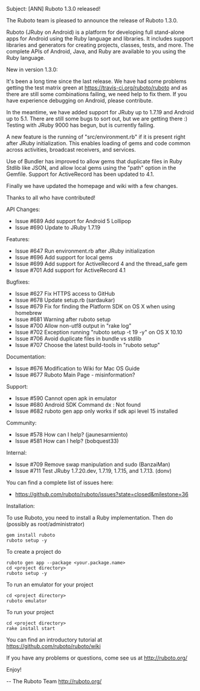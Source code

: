 Subject: [ANN] Ruboto 1.3.0 released!

The Ruboto team is pleased to announce the release of Ruboto 1.3.0.

Ruboto (JRuby on Android) is a platform for developing full stand-alone
apps for Android using the Ruby language and libraries.  It includes
support libraries and generators for creating projects, classes, tests,
and more.  The complete APIs of Android, Java, and Ruby are available to
you using the Ruby language.

New in version 1.3.0:

It's been a long time since the last release.  We have had some problems
getting the test matrix green at https://travis-ci.org/ruboto/ruboto and
as there are still some combinations failing, we need help to fix them.
If you have experience debugging on Android, please contribute.

In the meantime, we have added support for JRuby up to 1.7.19 and Android
up to 5.1.  There are still some bugs to sort out, but we are getting
there  :)  Testing with JRuby 9000 has begun, but is currently failing.

A new feature is the running of "src/environment.rb" if it is present
right after JRuby initialization.  This enables loading of gems and code
common across activities, broadcast receivers, and services.

Use of Bundler has improved to allow gems that duplicate files in Ruby
Stdlib like JSON, and allow local gems using the "path" option in the
Gemfile.  Support for ActiveRecord has been updated to 4.1.

Finally we have updated the homepage and wiki with a few changes.

Thanks to all who have contributed!

API Changes:

* Issue #689 Add support for Android 5 Lollipop
* Issue #690 Update to JRuby 1.7.19

Features:

* Issue #647 Run environment.rb after JRuby initialization
* Issue #696 Add support for local gems
* Issue #699 Add support for ActiveRecord 4 and the thread_safe gem
* Issue #701 Add support for ActiveRecord 4.1

Bugfixes:

* Issue #627 Fix HTTPS access to GitHub
* Issue #678 Update setup.rb (sardaukar)
* Issue #679 Fix for finding the Platform SDK on OS X when using
  homebrew
* Issue #681 Warning after ruboto setup
* Issue #700 Allow non-utf8 output in "rake log"
* Issue #702 Exception running "ruboto setup -t 19 -y" on OS X 10.10
* Issue #706 Avoid duplicate files in bundle vs stdlib
* Issue #707 Choose the latest build-tools in "ruboto setup"

Documentation:

* Issue #676 Modification to Wiki for Mac OS Guide
* Issue #677 Ruboto Main Page - misinformation?

Support:

* Issue #590 Cannot open apk in emulator
* Issue #680 Android SDK Command dx   : Not found
* Issue #682 ruboto gen app only works if sdk api level 15 installed

Community:

* Issue #578 How can I help? (jaunesarmiento)
* Issue #581 How can I help? (bobquest33)

Internal:

* Issue #709 Remove swap manipulation and sudo (BanzaiMan)
* Issue #711 Test JRuby 1.7.20.dev, 1.7.19, 1.7.15, and 1.7.13. (donv)

You can find a complete list of issues here:

* https://github.com/ruboto/ruboto/issues?state=closed&milestone=36


Installation:

To use Ruboto, you need to install a Ruby implementation.  Then do
(possibly as root/administrator)

    gem install ruboto
    ruboto setup -y

To create a project do

    ruboto gen app --package <your.package.name>
    cd <project directory>
    ruboto setup -y

To run an emulator for your project

    cd <project directory>
    ruboto emulator

To run your project

    cd <project directory>
    rake install start

You can find an introductory tutorial at
https://github.com/ruboto/ruboto/wiki

If you have any problems or questions, come see us at http://ruboto.org/

Enjoy!


--
The Ruboto Team
http://ruboto.org/
